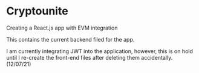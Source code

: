 # Cryptounite
Creating a React.js app with EVM integration

This contains the current backend filed for the app.

I am currently integrating JWT into the application, however, this is on hold until I re-create the front-end files after deleting them accidentally. (12/07/21)
